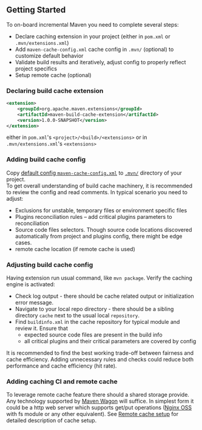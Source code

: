 <!---
 Licensed to the Apache Software Foundation (ASF) under one or more
 contributor license agreements.  See the NOTICE file distributed with
 this work for additional information regarding copyright ownership.
 The ASF licenses this file to You under the Apache License, Version 2.0
 (the "License"); you may not use this file except in compliance with
 the License.  You may obtain a copy of the License at

      http://www.apache.org/licenses/LICENSE-2.0

 Unless required by applicable law or agreed to in writing, software
 distributed under the License is distributed on an "AS IS" BASIS,
 WITHOUT WARRANTIES OR CONDITIONS OF ANY KIND, either express or implied.
 See the License for the specific language governing permissions and
 limitations under the License.
-->

## Getting Started

To on-board incremental Maven you need to complete several steps:

* Declare caching extension in your project (either in `pom.xml` or `.mvn/extensions.xml`)
* Add `maven-cache-config.xml` cache config in `.mvn/` (optional) to customize default behavior
* Validate build results and iteratively, adjust config to properly reflect project specifics
* Setup remote cache (optional)

### Declaring build cache extension

```xml
<extension>
    <groupId>org.apache.maven.extensions</groupId>
    <artifactId>maven-build-cache-extension</artifactId>
    <version>1.0.0-SNAPSHOT</version>
</extension>
```

either in `pom.xml`'s `<project>/<build>/<extensions>` or in `.mvn/extensions.xml`'s `<extensions>`

### Adding build cache config

Copy [default config `maven-cache-config.xml`](./maven-cache-config.xml)
to [`.mvn/`](https://maven.apache.org/configure.html) directory of your project.  
To get overall understanding of build cache machinery, it is recommended to review the config and read comments. In typical
scenario you need to adjust:

* Exclusions for unstable, temporary files or environment specific files
* Plugins reconciliation rules – add critical plugins parameters to reconciliation
* Source code files selectors. Though source code locations discovered automatically from project and plugins config,
  there might be edge cases.
* remote cache location (if remote cache is used)

### Adjusting build cache config

Having extension run usual command, like `mvn package`. Verify the caching engine is activated:

* Check log output - there should be cache related output or initialization error message.
* Navigate to your local repo directory - there should be a sibling directory `cache` next to the usual
  local `repository`.
* Find `buildinfo.xml` in the cache repository for typical module and review it. Ensure that
  * expected source code files are present in the build info
  * all critical plugins and their critical parameters are covered by config

It is recommended to find the best working trade-off between fairness and cache efficiency. Adding unnecessary rules and
checks could reduce both performance and cache efficiency (hit rate).

### Adding caching CI and remote cache

To leverage remote cache feature there should a shared storage provide. Any technology supported
by [Maven Wagon](https://maven.apache.org/wagon/) will suffice. In simplest form it could be a http web server which
supports get/put operations ([Nginx OSS](http://nginx.org/en/) with fs module or any other equivalent).
See [Remote cache setup](remote-cache.md) for detailed description of cache setup.
